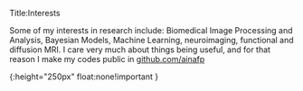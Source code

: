 Title:Interests

Some of my interests in research include:
Biomedical Image Processing and Analysis, Bayesian Models, Machine Learning, neuroimaging, functional and diffusion MRI.
I care very much about things being useful, and for that reason I make my codes public in [github.com/ainafp](https://github.com/ainafp)

[]({filename}/images/research_interests.png){:height="250px" float:none!important }




